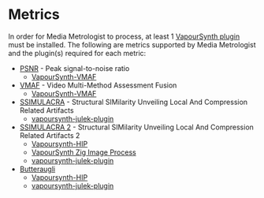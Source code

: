 # Metrics

In order for Media Metrologist to process, at least 1 [VapourSynth plugin][vs-plugins] must be installed. The following are metrics supported by Media Metrologist and the plugin(s) required for each metric:

* [PSNR][psnr] - Peak signal-to-noise ratio
    * [VapourSynth-VMAF][vmaf-plugin]
* [VMAF][vmaf] - Video Multi-Method Assessment Fusion
    * [VapourSynth-VMAF][vmaf-plugin]
* [SSIMULACRA][ssim] - Structural SIMilarity Unveiling Local And Compression Related Artifacts
    * [vapoursynth-julek-plugin][julek]
* [SSIMULACRA 2][ssimu2] - Structural SIMilarity Unveiling Local And Compression Related Artifacts 2
    * [Vapoursynth-HIP][vship]
    * [VapourSynth Zig Image Process][vszip]
    * [vapoursynth-julek-plugin][julek]
* [Butteraugli][butteraugli]
    * [Vapoursynth-HIP][vship]
    * [vapoursynth-julek-plugin][julek]



[vs-plugins]: https://www.vapoursynth.com/doc/installation.html#plugins-and-scripts "Plugins and Scripts"

<!-- Metrics Info -->
[psnr]: https://en.wikipedia.org/wiki/Peak_signal-to-noise_ratio#Quality_estimation_with_PSNR "Wikipedia: Quality estimation with PSNR"
[vmaf]: https://github.com/Netflix/vmaf "VMAF - Video Multi-Method Assessment Fusion"
[ssim]: https://github.com/cloudinary/ssimulacra "SSIMULACRA - Structural SIMilarity Unveiling Local And Compression Related Artifacts"
[ssimu2]: https://github.com/cloudinary/ssimulacra2 "SSIMULACRA 2 - Structural SIMilarity Unveiling Local And Compression Related Artifacts"
[butteraugli]: https://github.com/google/butteraugli "A tool for measuring perceived differences between images"

<!-- Metrics VapourSynth Plugins -->
[vmaf-plugin]: https://github.com/HomeOfVapourSynthEvolution/VapourSynth-VMAF "Video Multi-Method Assessment Fusion, based on https://github.com/Netflix/vmaf"
[ssim]: https://github.com/cloudinary/ssimulacra "SSIMULACRA - Structural SIMilarity Unveiling Local And Compression Related Artifacts"
[ssimu2]: https://github.com/cloudinary/ssimulacra2 "SSIMULACRA2 - Structural SIMilarity Unveiling Local And Compression Related Artifacts"
[vszip]: https://github.com/dnjulek/vapoursynth-zip "VapourSynth Zig Image Process"
[ssimu2-zig]: https://github.com/dnjulek/vapoursynth-ssimulacra2 "vapoursynth-ssimulacra2"
[julek]: https://github.com/dnjulek/vapoursynth-julek-plugin "vapoursynth-julek-plugin is a collection of some new filters and some already known ones..."
[vship]: https://github.com/Line-fr/Vship "Vapoursynth-HIP - An easy to use plugin for vapoursynth performing SSIMU2 measurments using the GPU with HIP"